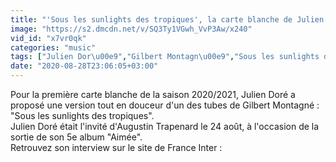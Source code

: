 ```yaml
---
title: "'Sous les sunlights des tropiques', la carte blanche de Julien Dor\u00e9"
image: "https://s2.dmcdn.net/v/SQ3Ty1VGwh_VvP3Aw/x240"
vid_id: "x7vr0qk"
categories: "music"
tags: ["Julien Dor\u00e9","Gilbert Montagn\u00e9","Sous les sunlights des tropiques"]
date: "2020-08-28T23:06:05+03:00"
---
```

Pour la première carte blanche de la saison 2020/2021, Julien Doré a proposé une version tout en douceur d'un des tubes de Gilbert Montagné : &quot;Sous les sunlights des tropiques&quot;.   <br>Julien Doré était l'invité d'Augustin Trapenard le 24 août, à l'occasion de la sortie de son 5e album &quot;Aimée&quot;.  <br>Retrouvez son interview sur le site de France Inter : 
